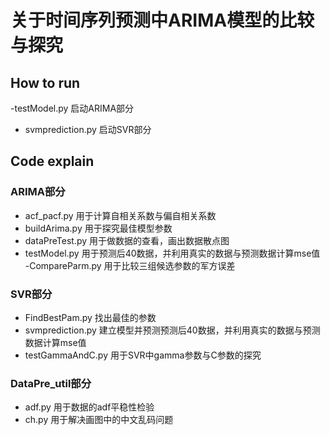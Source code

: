 # 关于时间序列预测中ARIMA模型的比较与探究

## How to run

-testModel.py
启动ARIMA部分

- svmprediction.py
启动SVR部分


## Code explain

### ARIMA部分
- acf_pacf.py
用于计算自相关系数与偏自相关系数
- buildArima.py
用于探究最佳模型参数
- dataPreTest.py
用于做数据的查看，画出数据散点图
- testModel.py
用于预测后40数据，并利用真实的数据与预测数据计算mse值
-CompareParm.py
用于比较三组候选参数的军方误差

### SVR部分
- FindBestPam.py
找出最佳的参数
- svmprediction.py
建立模型并预测预测后40数据，并利用真实的数据与预测数据计算mse值
- testGammaAndC.py
用于SVR中gamma参数与C参数的探究

### DataPre_util部分
- adf.py
用于数据的adf平稳性检验
- ch.py
用于解决画图中的中文乱码问题


